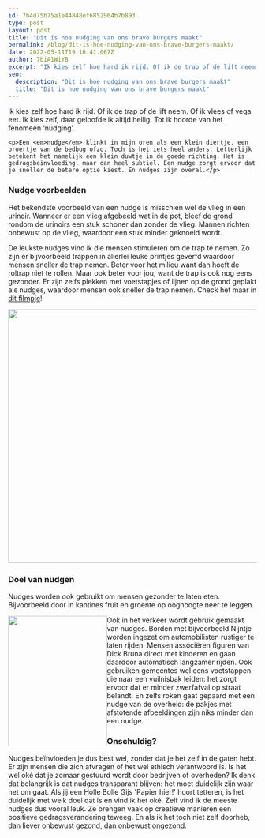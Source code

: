 ```yaml
---
id: 7b4d75b75a1e44848ef6852964b7b893
type: post
layout: post
title: "Dit is hoe nudging van ons brave burgers maakt"
permalink: /blog/dit-is-hoe-nudging-van-ons-brave-burgers-maakt/
date: 2022-05-11T19:16:41.067Z
author: 7biA1WiYB
excerpt: "Ik kies zelf hoe hard ik rijd. Of ik de trap of de lift neem. Of ik vlees of vega eet. Ik kies zelf, daar geloofde ik altijd heilig. Tot ik hoorde van het fenomeen ‘nudging’.  "
seo:
  description: "Dit is hoe nudging van ons brave burgers maakt"
  title: "Dit is hoe nudging van ons brave burgers maakt"
---
```

Ik kies zelf hoe hard ik rijd. Of ik de trap of de lift neem. Of ik vlees of vega eet. Ik kies zelf, daar geloofde ik altijd heilig. Tot ik hoorde van het fenomeen ‘nudging’.  

    <p>Een <em>nudge</em> klinkt in mijn oren als een klein diertje, een broertje van de bedbug ofzo. Toch is het iets heel anders. Letterlijk betekent het namelijk een klein duwtje in de goede richting. Het is gedragsbeïnvloeding, maar dan heel subtiel. Een nudge zorgt ervoor dat je sneller de betere optie kiest. En nudges zijn overal.</p>
<h3>Nudge voorbeelden</h3>
<p>Het bekendste voorbeeld van een nudge is misschien wel de vlieg in een urinoir. Wanneer er een vlieg afgebeeld wat in de pot, bleef de grond rondom de urinoirs een stuk schoner dan zonder de vlieg. Mannen richten onbewust op de vlieg, waardoor een stuk minder geknoeid wordt.</p>
<p>De leukste nudges vind ik die mensen stimuleren om de trap te nemen. Zo zijn er bijvoorbeeld trappen in allerlei leuke printjes geverfd waardoor mensen sneller de trap nemen. Beter voor het milieu want dan hoeft de roltrap niet te rollen. Maar ook beter voor jou, want de trap is ook nog eens gezonder. Er zijn zelfs plekken met voetstapjes of lijnen op de grond geplakt als nudges, waardoor mensen ook sneller de trap nemen. Check het maar in <a href="https://www.youtube.com/watch?v=oL3tYJCZLLs" target="_blank">dit filmpje</a>!</p>
<p><div class="media media-element-container media-default"><div id="file-539766" class="file file-image file-image-png">

        
  
  <div class="content">
    <img height="514" width="945" style="font-size: 13.008px;" class="media-element file-default" data-delta="2" src="https://7dagen.netlify.app/sites/default/files/Nudge%20trap.png" alt="">  </div>

  
</div>
</div>
<h3>Doel van nudgen</h3>
<p>Nudges worden ook gebruikt om mensen gezonder te laten eten. Bijvoorbeeld door in kantines fruit en groente op ooghoogte neer te leggen. </p>
<p><div class="media media-element-container media-default media-float-left"><div id="file-539765" class="file file-image file-image-png">

        
  
  <div class="content">
    <img height="539" width="408" style="font-size: 13.008px; width: 200px; height: 264px; float: left;" class="media-element file-default" data-delta="1" src="https://7dagen.netlify.app/sites/default/files/Nudge%20nijntje_0.png" alt="">  </div>

  
</div>
</div>
<p>Ook in het verkeer wordt gebruik gemaakt van nudges. Borden met bijvoorbeeld Nijntje worden ingezet om automobilisten rustiger te laten rijden. Mensen associëren figuren van Dick Bruna direct met kinderen en gaan daardoor automatisch langzamer rijden. Ook gebruiken gemeentes wel eens voetstappen die naar een vuilnisbak leiden: het zorgt ervoor dat er minder zwerfafval op straat belandt. En zelfs roken gaat gepaard met een nudge van de overheid: de pakjes met afstotende afbeeldingen zijn niks minder dan een nudge.</p>
<h3>Onschuldig?</h3>
<p>Nudges beïnvloeden je dus best wel, zonder dat je het zelf in de gaten hebt. Er zijn mensen die zich afvragen of het wel ethisch verantwoord is. Is het wel oké dat je zomaar gestuurd wordt door bedrijven of overheden? Ik denk dat belangrijk is dat nudges transparant blijven: het moet duidelijk zijn waar het om gaat. Als jij een Holle Bolle Gijs 'Papier hier!' hoort tetteren, is het duidelijk met welk doel dat is en vind ik het oké. Zelf vind ik de meeste nudges dus vooral leuk. Ze brengen vaak op creatieve manieren een positieve gedragsverandering teweeg. En als ik het toch niet zelf doorheb, dan liever onbewust gezond, dan onbewust ongezond.</p>  
